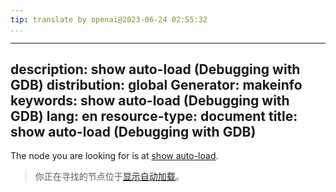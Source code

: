 ```yaml
---
tip: translate by openai@2023-06-24 02:55:32
...
```

---
description: show auto-load (Debugging with GDB)
distribution: global
Generator: makeinfo
keywords: show auto-load (Debugging with GDB)
lang: en
resource-type: document
title: show auto-load (Debugging with GDB)
---

The node you are looking for is at [show auto-load](Auto_002dloading.html#show-auto_002dload).

> 你正在寻找的节点位于[显示自动加载](Auto_002dloading.html#show-auto_002dload)。
